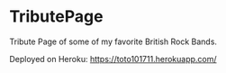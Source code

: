 # TributePage

Tribute Page of some of my favorite British Rock Bands.

Deployed on Heroku: https://toto101711.herokuapp.com/
